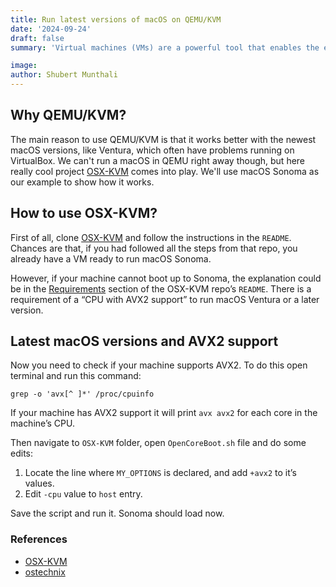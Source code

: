 ```yaml
---
title: Run latest versions of macOS on QEMU/KVM
date: '2024-09-24'
draft: false
summary: 'Virtual machines (VMs) are a powerful tool that enables the emulation of various operating systems on a single physical computer, ranging from Windows to Linux to macOS, depending on the VM configuration. Software like VirtualBox and QEMU/KVM facilitates the creation and management of VMs. However, the latest versions of macOS, such as Ventura, pose certain challenges for emulation within a Virtual Machine... In this post, we will explain how to get the latest versions of macOS running on Linux physical machine using QEMU/KVM.'

image:
author: Shubert Munthali
---
```


## Why QEMU/KVM?

The main reason to use QEMU/KVM is that it works better with the newest macOS versions, like Ventura, which often have problems running on VirtualBox. We can't run a macOS in QEMU right away though, but here really cool project [OSX-KVM](https://github.com/kholia/OSX-KVM) comes into play. We'll use macOS Sonoma as our example to show how it works.

## How to use OSX-KVM?

First of all, clone [OSX-KVM](https://github.com/kholia/OSX-KVM) and follow the instructions in the `README`. Chances are that, if you had followed all the steps from that repo, you already have a VM ready to run macOS Sonoma.

However, if your machine cannot boot up to Sonoma, the explanation could be in the [Requirements](https://github.com/kholia/OSX-KVM#requirements) section of the OSX-KVM repo’s `README`. There is a requirement of a “CPU with AVX2 support” to run macOS Ventura or a later version.

## Latest macOS versions and AVX2 support 

Now you need to check if your machine supports AVX2. To do this open terminal and run this command:

```shell
grep -o 'avx[^ ]*' /proc/cpuinfo
```

If your machine has AVX2 support it will print `avx avx2` for each core in the machine’s CPU.

Then navigate to `OSX-KVM` folder, open `OpenCoreBoot.sh` file and do some edits:
1. Locate the line where `MY_OPTIONS` is declared, and add `+avx2` to it’s values.
2. Edit `-cpu` value to `host` entry.

Save the script and run it. Sonoma should load now.

### References
- [OSX-KVM](https://github.com/kholia/OSX-KVM/pull/207)
- [ostechnix](https://ostechnix.com/check-if-linux-system-supports-avx-and-avx2/)

